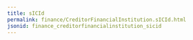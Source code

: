 ```yaml
---
title: sICId
permalink: finance/CreditorFinancialInstitution.sICId.html
jsonid: finance_creditorfinancialinstitution_sicid
---
```

